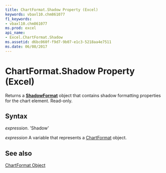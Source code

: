 ```yaml
---
title: ChartFormat.Shadow Property (Excel)
keywords: vbaxl10.chm861077
f1_keywords:
- vbaxl10.chm861077
ms.prod: excel
api_name:
- Excel.ChartFormat.Shadow
ms.assetid: d6bc060f-f9d7-9b07-e1c3-5218aa4e7511
ms.date: 06/08/2017
---
```



# ChartFormat.Shadow Property (Excel)

Returns a  **[ShadowFormat](Excel.ShadowFormat.md)** object that contains shadow formatting properties for the chart element. Read-only.


## Syntax

 _expression_. 'Shadow'

 _expression_ A variable that represents a [ChartFormat](./Excel.ChartFormat.md) object.


## See also


[ChartFormat Object](Excel.ChartFormat.md)


